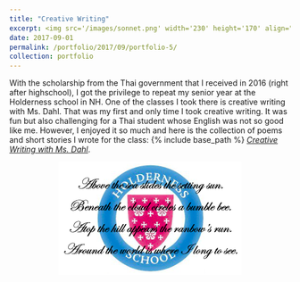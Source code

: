 ```yaml
---
title: "Creative Writing"
excerpt: <img src='/images/sonnet.png' width='230' height='170' align="right" hspace="20"> With the scholarship from the Thai government I received in 2016 (right after highschool), I got the privilege to repeat my senior year at the Holderness school in NH. One of the classes I took there is creative writing with Ms. Dahl. That was my first and only time I took creative writing. It was fun but also challenging for a Thai student whose English was not so good like me. However, I enjoyed it so much, and here is the collection of poems and short stories I wrote for the class. 
date: 2017-09-01
permalink: /portfolio/2017/09/portfolio-5/
collection: portfolio
---
```

With the scholarship from the Thai government that I received in 2016 
(right after highschool), I got the privilege to repeat my senior year at the Holderness school in NH. One of the classes I took there is creative writing with Ms. Dahl. 
That was my first and only time I took creative writing. It was fun but also challenging for a Thai student whose English was not so good like me. However, I enjoyed it so much
and here is the collection of poems and short stories I wrote for the class: 
{% include base_path %} [*Creative Writing with Ms. Dahl*](http://ploynawapan.github.io/files/creative.pdf).


<p align="center">
  <img src="/images/sonnet.png" >
</p>

